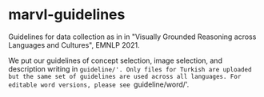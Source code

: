 # marvl-guidelines
Guidelines for data collection as in in "Visually Grounded Reasoning across Languages and Cultures", EMNLP 2021.

We put our guidelines of concept selection, image selection, and description writing in `guideline/'. Only files for Turkish are uploaded but the same set of guidelines are used across all languages. For editable word versions, please see `guideline/word/'.
